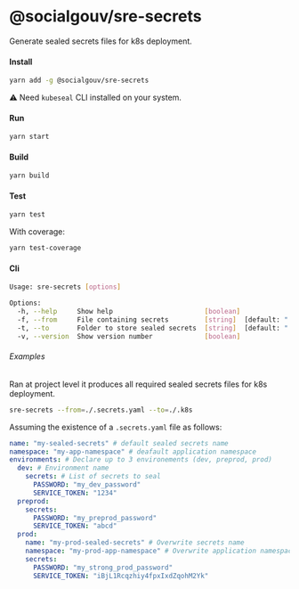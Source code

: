 # @socialgouv/sre-secrets

Generate sealed secrets files for k8s deployment.

#### Install

```sh
yarn add -g @socialgouv/sre-secrets
```

:warning: Need `kubeseal` CLI installed on your system.

#### Run

```sh
yarn start
```

#### Build

```sh
yarn build
```

#### Test

```sh
yarn test
```

With coverage:

```sh
yarn test-coverage
```

#### Cli

```sh
Usage: sre-secrets [options]

Options:
  -h, --help     Show help                       [boolean]
  -f, --from     File containing secrets         [string]  [default: "./.secrets.yaml"]
  -t, --to       Folder to store sealed secrets  [string]  [default: "./.k8s"]
  -v, --version  Show version number             [boolean]
```

###### Examples

Ran at project level it produces all required sealed secrets files for k8s deployment.

```sh
sre-secrets --from=./.secrets.yaml --to=./.k8s
```

Assuming the existence of a `.secrets.yaml` file as follows:

```yaml
name: "my-sealed-secrets" # default sealed secrets name
namespace: "my-app-namespace" # deafault application namespace
environments: # Declare up to 3 environements (dev, preprod, prod)
  dev: # Environment name
    secrets: # List of secrets to seal
      PASSWORD: "my_dev_password"
      SERVICE_TOKEN: "1234"
  preprod:
    secrets:
      PASSWORD: "my_preprod_password"
      SERVICE_TOKEN: "abcd"
  prod:
    name: "my-prod-sealed-secrets" # Overwrite secrets name
    namespace: "my-prod-app-namespace" # Overwrite application namespace
    secrets:
      PASSWORD: "my_strong_prod_password"
      SERVICE_TOKEN: "iBjL1Rcqzhiy4fpxIxdZqohM2Yk"
```
